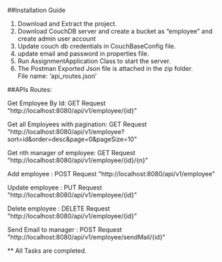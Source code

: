 ##Installation Guide

1. Download and Extract the project.
2. Download CouchDB server and create a bucket as “employee” and create admin user account
3. Update couch db credentials in CouchBaseConfig file.
4. update email and password in properties file.
5. Run AssignmentApplication Class to start the server.
6. The Postman Exported Json file is attached in the zip folder.  
   File name: ‘api_routes.json’

##APIs Routes:

Get Employee By Id:
GET Request
"http://localhost:8080/api/v1/employee/{id}"

Get all Employees with pagination:
GET Request  
"http://localhost:8080/api/v1/employee?sort=id&order=desc&page=0&pageSize=10"

Get nth manager of employee:
GET Request
"http://localhost:8080/api/v1/employee/{id}/{n}"

Add employee :
POST Request
"http://localhost:8080/api/v1/employee"

Update employee :
PUT Request
"http://localhost:8080/api/v1/employee/{id}"

Delete employee :
DELETE Request
"http://localhost:8080/api/v1/employee/{id}"

Send Email to manager :
POST Request
"http://localhost:8080/api/v1/employee/sendMail/{id}"

\*\* All Tasks are completed.
